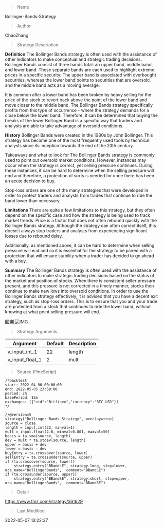
> Name

Bollinger-Bands-Strategy

> Author

ChaoZhang

> Strategy Description

**Definition**
The Bollinger Bands strategy is often used with the assistance of other indicators to make conceptual and strategic trading decisions. Bollinger Bands consist of three bands total: an upper band, middle band, and lower band. These separate bands are each used to highlight extreme prices in a specific security. The upper band is associated with overbought securities, whereas the lower band points to securities that are oversold, and the middle band acts as a moving average.  

It is common after a lower band has been broken by heavy selling for the price of the stock to revert back above the point of the lower band and move closer to the middle band. The Bollinger Bands strategy specifically profits from this type of occurrence - where the strategy demands for a close below the lower band. Therefore, it can be determined that buying the breaks of the lower Bollinger Band is a specific way that traders and analysts are able to take advantage of oversold conditions. 

**History**
Bollinger Bands were created in the 1980s by John Bollinger. This strategy has become one of the most frequently used tools by technical analysts since its inception towards the end of the 20th century.

Takeaways and what to look for
The Bollinger Bands strategy is commonly used to point out oversold market conditions. However, instances may occur when the strategy is correct, yet selling pressure continues. During these instances, it can be hard to determine when the selling pressure will end and therefore, a protection of sorts is needed for once there has been an acute decision to buy. 

Stop-loss orders are one of the many strategies that were developed in order to protect traders and analysts from trades that continue to ride the band lower than necessary. 

**Limitations**
There are quite a few limitations to this strategy, but they often depend on the specific case and how the strategy is being used to track market trends. Price is a factor that does not often rebound quickly with the Bollinger Bands strategy. Although the strategy can often correct itself, this doesn’t always stop traders and analysts from experiencing significant losses due to rebound delay.

Additionally, as mentioned above, it can be hard to determine when selling pressure will end and so it is essential for the strategy to be paired with a protection that will ensure stability when a trader has decided to go ahead with a buy.

**Summary**
The Bollinger Bands strategy is often used with the assistance of other indicators to make strategic trading decisions based on the status of the market and position of stocks. When there is consistent seller pressure present, and this pressure is not corrected in a timely manner, stocks then continue to make new lows into oversold conditions. In order to use the Bollinger Bands strategy effectively, it is advised that you have a decent exit strategy, such as stop-loss orders. This is to ensure that you and your trade are protected from a stock that continues to ride the lower band, without knowing at what point selling pressure will end.

**回测**
 ![IMG](https://www.fmz.com/upload/asset/11ac1fd3c8fe95be131.png) 

> Strategy Arguments



|Argument|Default|Description|
|----|----|----|
|v_input_int_1|22|length|
|v_input_float_1|2|mult|


> Source (PineScript)

``` pinescript
/*backtest
start: 2022-04-06 00:00:00
end: 2022-05-05 23:59:00
period: 2h
basePeriod: 15m
exchanges: [{"eid":"Bitfinex","currency":"BTC_USD"}]
*/

//@version=5
strategy("Bollinger Bands Strategy", overlay=true)
source = close
length = input.int(22, minval=1)
mult = input.float(2.0, minval=0.001, maxval=50)
basis = ta.sma(source, length)
dev = mult * ta.stdev(source, length)
upper = basis + dev
lower = basis - dev
buyEntry = ta.crossover(source, lower)
sellEntry = ta.crossunder(source, upper)
if (ta.crossover(source, lower))
	strategy.entry("BBandLE", strategy.long, stop=lower, oca_name="BollingerBands",  comment="BBandLE")
if (ta.crossunder(source, upper))
	strategy.entry("BBandSE", strategy.short, stop=upper, oca_name="BollingerBands",  comment="BBandSE")

```

> Detail

https://www.fmz.com/strategy/361629

> Last Modified

2022-05-07 13:22:37
